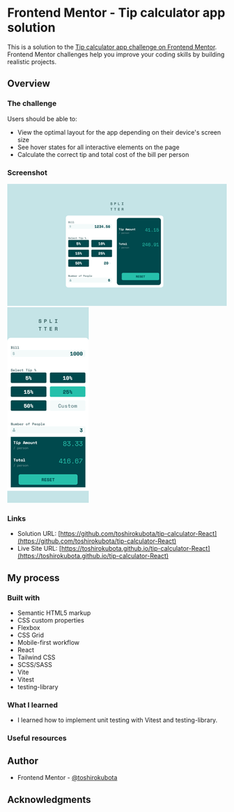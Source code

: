 # Frontend Mentor - Tip calculator app solution

This is a solution to the [Tip calculator app challenge on Frontend Mentor](https://www.frontendmentor.io/challenges/tip-calculator-app-ugJNGbJUX). Frontend Mentor challenges help you improve your coding skills by building realistic projects.

## Overview

### The challenge

Users should be able to:

- View the optimal layout for the app depending on their device's screen size
- See hover states for all interactive elements on the page
- Calculate the correct tip and total cost of the bill per person

### Screenshot

![screenshot - Desktop version](./screenshotDesktop.png)
![screenshot - Mobile version](./screenshotMobile.png)

### Links

- Solution URL: [https://github.com/toshirokubota/tip-calculator-React](https://github.com/toshirokubota/tip-calculator-React)
- Live Site URL: [https://toshirokubota.github.io/tip-calculator-React](https://toshirokubota.github.io/tip-calculator-React)

## My process

### Built with

- Semantic HTML5 markup
- CSS custom properties
- Flexbox
- CSS Grid
- Mobile-first workflow
- React
- Tailwind CSS
- SCSS/SASS
- Vite
- Vitest
- testing-library

### What I learned

- I learned how to implement unit testing with Vitest and testing-library.

### Useful resources

## Author

- Frontend Mentor - [@toshirokubota](https://www.frontendmentor.io/profile/toshirokubota)

## Acknowledgments

